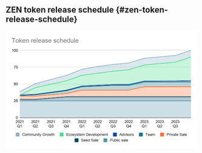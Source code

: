 ## ZEN token release schedule {#zen-token-release-schedule}

![Points scored](..\assets\points_scored.png)